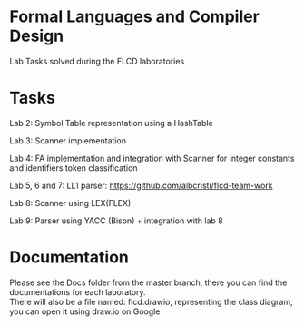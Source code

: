 # Formal Languages and Compiler Design

Lab Tasks solved during the FLCD laboratories

# Tasks

Lab 2: Symbol Table representation using a HashTable

Lab 3: Scanner implementation

Lab 4: FA implementation and integration with Scanner for integer constants and identifiers token classification

Lab 5, 6 and 7:  LL1 parser: https://github.com/albcristi/flcd-team-work

Lab 8: Scanner using LEX(FLEX)

Lab 9: Parser using YACC (Bison) + integration with lab 8

# Documentation 

Please see the Docs folder from the master branch, there you can find the documentations for each laboratory.  
There will also be a file named: flcd.drawio, representing the class diagram, you can open it using draw.io on Google
